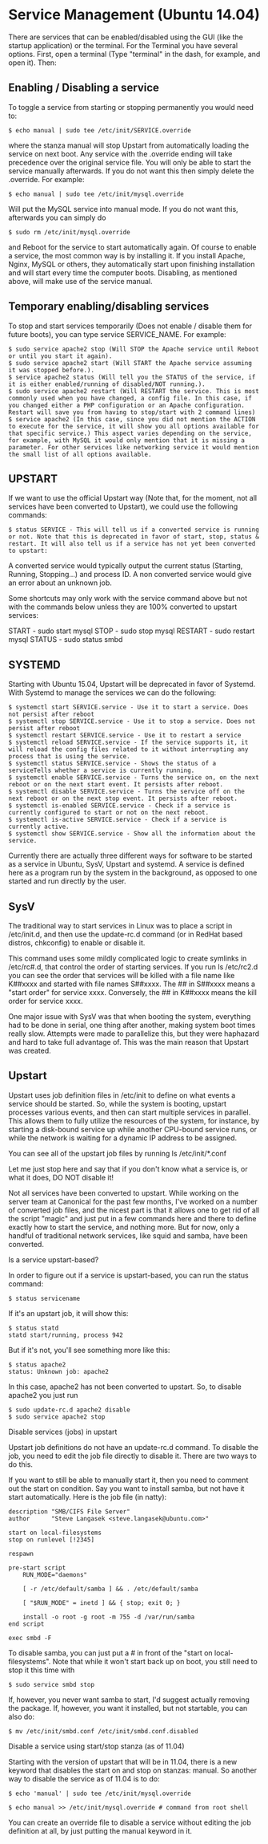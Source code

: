 # Service Management (Ubuntu 14.04)

There are services that can be enabled/disabled using the GUI (like the startup application) or the terminal.
For the Terminal you have several options. First, open a terminal (Type "terminal" in the dash, for example, and open it). Then:

## Enabling / Disabling a service

To toggle a service from starting or stopping permanently you would need to:

    $ echo manual | sudo tee /etc/init/SERVICE.override

where the stanza manual will stop Upstart from automatically loading the service on next boot. Any service with the .override ending will take precedence over the original service file. You will only be able to start the service manually afterwards. If you do not want this then simply delete the .override. For example:

    $ echo manual | sudo tee /etc/init/mysql.override

Will put the MySQL service into manual mode. If you do not want this, afterwards you can simply do

    $ sudo rm /etc/init/mysql.override

and Reboot for the service to start automatically again. Of course to enable a service, the most common way is by installing it. If you install Apache, Nginx, MySQL or others, they automatically start upon finishing installation and will start every time the computer boots. Disabling, as mentioned above, will make use of the service manual.

## Temporary enabling/disabling services

To stop and start services temporarily (Does not enable / disable them for future boots), you can type service SERVICE_NAME. For example:

    $ sudo service apache2 stop (Will STOP the Apache service until Reboot or until you start it again).
    $ sudo service apache2 start (Will START the Apache service assuming it was stopped before.).
    $ service apache2 status (Will tell you the STATUS of the service, if it is either enabled/running of disabled/NOT running.).
    $ sudo service apache2 restart (Will RESTART the service. This is most commonly used when you have changed, a config file. In this case, if you changed either a PHP configuration or an Apache configuration. Restart will save you from having to stop/start with 2 command lines)
    $ service apache2 (In this case, since you did not mention the ACTION to execute for the service, it will show you all options available for that specific service.) This aspect varies depending on the service, for example, with MySQL it would only mention that it is missing a parameter. For other services like networking service it would mention the small list of all options available.

## UPSTART

If we want to use the official Upstart way (Note that, for the moment, not all services have been converted to Upstart), we could use the following commands:

    $ status SERVICE - This will tell us if a converted service is running or not. Note that this is deprecated in favor of start, stop, status & restart. It will also tell us if a service has not yet been converted to upstart:

A converted service would typically output the current status (Starting, Running, Stopping...) and process ID. A non converted service would give an error about an unknown job.

Some shortcuts may only work with the service command above but not with the commands below unless they are 100% converted to upstart services:

START - sudo start mysql
STOP - sudo stop mysql
RESTART - sudo restart mysql
STATUS - sudo status smbd

## SYSTEMD

Starting with Ubuntu 15.04, Upstart will be deprecated in favor of Systemd. With Systemd to manage the services we can do the following:

    $ systemctl start SERVICE.service - Use it to start a service. Does not persist after reboot
    $ systemctl stop SERVICE.service - Use it to stop a service. Does not persist after reboot
    $ systemctl restart SERVICE.service - Use it to restart a service
    $ systemctl reload SERVICE.service - If the service supports it, it will reload the config files related to it without interrupting any process that is using the service.
    $ systemctl status SERVICE.service - Shows the status of a serviceTells whether a service is currently running.
    $ systemctl enable SERVICE.service - Turns the service on, on the next reboot or on the next start event. It persists after reboot.
    $ systemctl disable SERVICE.service - Turns the service off on the next reboot or on the next stop event. It persists after reboot.
    $ systemctl is-enabled SERVICE.service - Check if a service is currently configured to start or not on the next reboot.
    $ systemctl is-active SERVICE.service - Check if a service is currently active.
    $ systemctl show SERVICE.service - Show all the information about the service.

Currently there are actually three different ways for software to be started as a service in Ubuntu, SysV, Upstart and systemd. A service is defined here as a program run by the system in the background, as opposed to one started and run directly by the user.

## SysV

The traditional way to start services in Linux was to place a script in /etc/init.d, and then use the update-rc.d command (or in RedHat based distros, chkconfig) to enable or disable it.

This command uses some mildly complicated logic to create symlinks in /etc/rc#.d, that control the order of starting services. If you run ls /etc/rc2.d you can see the order that services will be killed with a file name like K##xxxx and started with file names S##xxxx. The ## in S##xxxx means a "start order" for service xxxx. Conversely, the ## in K##xxxx means the kill order for service xxxx.

One major issue with SysV was that when booting the system, everything had to be done in serial, one thing after another, making system boot times really slow. Attempts were made to parallelize this, but they were haphazard and hard to take full advantage of. This was the main reason that Upstart was created.

## Upstart

Upstart uses job definition files in /etc/init to define on what events a service should be started. So, while the system is booting, upstart processes various events, and then can start multiple services in parallel. This allows them to fully utilize the resources of the system, for instance, by starting a disk-bound service up while another CPU-bound service runs, or while the network is waiting for a dynamic IP address to be assigned.

You can see all of the upstart job files by running ls /etc/init/*.conf

Let me just stop here and say that if you don't know what a service is, or what it does, DO NOT disable it!

Not all services have been converted to upstart. While working on the server team at Canonical for the past few months, I've worked on a number of converted job files, and the nicest part is that it allows one to get rid of all the script "magic" and just put in a few commands here and there to define exactly how to start the service, and nothing more. But for now, only a handful of traditional network services, like squid and samba, have been converted.

Is a service upstart-based?

In order to figure out if a service is upstart-based, you can run the status command:

    $ status servicename

If it's an upstart job, it will show this:

    $ status statd
    statd start/running, process 942

But if it's not, you'll see something more like this:

    $ status apache2
    status: Unknown job: apache2

In this case, apache2 has not been converted to upstart. So, to disable apache2 you just run

    $ sudo update-rc.d apache2 disable
    $ sudo service apache2 stop

Disable services (jobs) in upstart

Upstart job definitions do not have an update-rc.d command. To disable the job, you need to edit the job file directly to disable it. There are two ways to do this.

If you want to still be able to manually start it, then you need to comment out the start on condition. Say you want to install samba, but not have it start automatically. Here is the job file (in natty):

    description "SMB/CIFS File Server"
    author      "Steve Langasek <steve.langasek@ubuntu.com>"
    
    start on local-filesystems
    stop on runlevel [!2345]
    
    respawn
    
    pre-start script
        RUN_MODE="daemons"

        [ -r /etc/default/samba ] && . /etc/default/samba

        [ "$RUN_MODE" = inetd ] && { stop; exit 0; }

        install -o root -g root -m 755 -d /var/run/samba
    end script

    exec smbd -F

To disable samba, you can just put a # in front of the "start on local-filesystems". Note that while it won't start back up on boot, you still need to stop it this time with

    $ sudo service smbd stop

If, however, you never want samba to start, I'd suggest actually removing the package. If, however, you want it installed, but not startable, you can also do:

    $ mv /etc/init/smbd.conf /etc/init/smbd.conf.disabled

Disable a service using start/stop stanza (as of 11.04)

Starting with the version of upstart that will be in 11.04, there is a new keyword that disables the start on and stop on stanzas: manual. So another way to disable the service as of 11.04 is to do:

    $ echo 'manual' | sudo tee /etc/init/mysql.override

    $ echo manual >> /etc/init/mysql.override # command from root shell

You can create an override file to disable a service without editing the job definition at all, by just putting the manual keyword in it.
